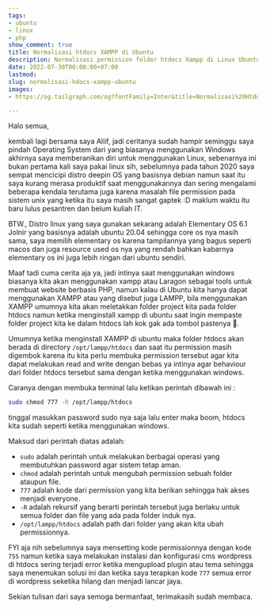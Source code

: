 ```yaml
---
tags:
- ubuntu
- linux
- php
show_comment: true
title: Normalisasi htdocs XAMPP di Ubuntu
description: Normalisasi permission folder htdocs Xampp di Linux Ubuntu
date: 2022-07-30T00:00:00+07:00
lastmod: 
slug: normalisasi-hdocs-xampp-ubuntu
images:
- https://og.tailgraph.com/og?fontFamily=Inter&title=Normalisasi%20Htdocs%20Xampp%20di%20Ubuntu&titleTailwind=text-gray-800%20font-bold%20text-6xl&text=Normalisasi%20permission%20folder%20htdocs%20Xampp%20di%20Linux%20Ubuntu&textTailwind=text-gray-700%20text-2xl%20mt-4&logoTailwind=h-8&bgTailwind=bg-white&footer=aliif.space&footerTailwind=text-blueGray-500

---
```

Halo semua,

kembali lagi bersama saya Aliif, jadi ceritanya sudah hampir seminggu saya pindah Operating System dari yang biasanya menggunakan Windows akhirnya saya memberanikan diri untuk menggunakan Linux, sebenarnya ini bukan pertama kali saya pakai linux sih, sebelumnya pada tahun 2020 saya sempat mencicipi distro deepin OS yang basisnya debian namun saat itu saya kurang merasa produktif saat menggunakannya dan sering mengalami beberapa kendala terutama juga karena masalah file permission pada sistem unix yang ketika itu saya masih sangat gaptek :D maklum waktu itu baru lulus pesantren dan belum kuliah IT.

BTW., Distro linux yang saya gunakan sekarang adalah Elementary OS 6.1 Jolnir yang basisnya adalah ubuntu 20.04 sehingga core os nya masih sama, saya memilih elementary os karena tampilannya yang bagus seperti macos dan juga resource used os nya yang rendah bahkan kabarnya elementary os ini juga lebih ringan dari ubuntu sendiri.

Maaf tadi cuma cerita aja ya, jadi intinya saat menggunakan windows biasanya kita akan menggunakan xampp atau Laragon sebagai tools untuk membuat website berbasis PHP, namun kalau di Ubuntu kita hanya dapat menggunakan XAMPP atau yang disebut juga LAMPP, bila menggunakan XAMPP umumnya kita akan meletakkan folder project kita pada folder htdocs namun ketika menginstall xampp di ubuntu saat ingin mempaste folder project kita ke dalam htdocs lah kok gak ada tombol pastenya 🤔.

Umumnya ketika menginstall XAMPP di ubuntu maka folder htdocs akan berada di directory `/opt/lampp/htdocs` dan saat itu permission masih digembok karena itu kita perlu membuka permission tersebut agar kita dapat melakukan read and write dengan bebas ya intinya agar behaviour dari folder htdocs tersebut sama dengan ketika menggunakan windows.

Caranya dengan membuka terminal lalu ketikan perintah dibawah ini :

```bash
sudo chmod 777 -R /opt/lampp/htdocs
```

tinggal masukkan password sudo nya saja lalu enter maka boom, htdocs kita sudah seperti ketika menggunakan windows.

Maksud dari perintah diatas adalah:

* `sudo` adalah perintah untuk melakukan berbagai operasi yang membutuhkan password agar sistem tetap aman.
* `chmod` adalah perintah untuk mengubah permission sebuah folder ataupun file.
* `777` adalah kode dari permission yang kita berikan sehingga hak akses menjadi everyone.
* `-R` adalah rekursif yang berarti perintah tersebut juga berlaku untuk semua folder dan file yang ada pada folder induk nya.
* `/opt/lampp/htdocs` adalah path dari folder yang akan kita ubah permissionnya.

FYI aja nih sebelumnya saya mensetting kode permissionnya dengan kode `755` namun ketika saya melakukan instalasi dan konfigurasi cms wordpress di htdocs sering terjadi error ketika mengupload plugin atau tema sehingga saya menemukan solusi ini dan ketika saya terapkan kode `777` semua error di wordpress seketika hilang dan menjadi lancar jaya.

Sekian tulisan dari saya semoga bermanfaat, terimakasih sudah membaca.